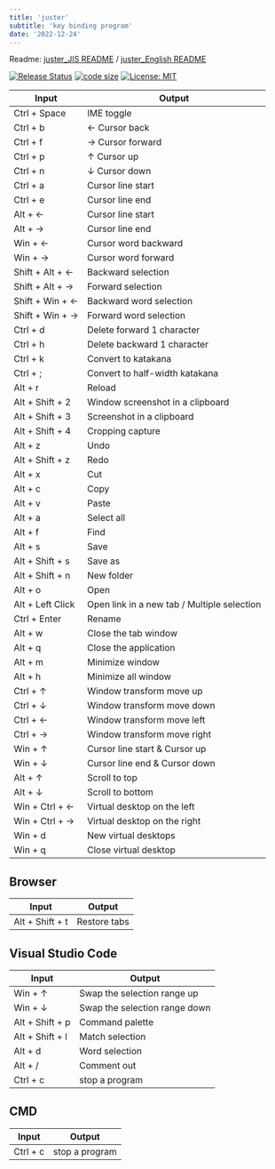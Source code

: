 ```yaml
---
title: 'juster'
subtitle: 'key binding program'
date: '2022-12-24'
---
```


Readme: [juster_JIS README](https://github.com/su-pull/juster/blob/main/README_JIS.md) / [juster_English README](https://github.com/su-pull/juster/blob/main/README.md)

[![Release Status](https://img.shields.io/github/release/su-pull/juster?color=lightblue)](https://github.com/su-pull/juster/releases/latest) [![code size](https://img.shields.io/badge/code%20size-6.2kb-lightblue)](https://github.com/su-pull/juster) [![License: MIT](https://img.shields.io/badge/License-MIT-lightblue)](https://opensource.org/licenses/MIT)

<!-- ![code - size](https://img.shields.io/github/languages/code-size/su-pull/juster?color=lightblue) -->

| Input            | Output                                      |
| ---------------- | ------------------------------------------- |
| Ctrl + Space     | IME toggle                                  |
| Ctrl + b         | ← Cursor back                               |
| Ctrl + f         | → Cursor forward                            |
| Ctrl + p         | ↑ Cursor up                                 |
| Ctrl + n         | ↓ Cursor down                               |
| Ctrl + a         | Cursor line start                           |
| Ctrl + e         | Cursor line end                             |
| Alt + ←          | Cursor line start                           |
| Alt + →          | Cursor line end                             |
| Win + ←          | Cursor word backward                        |
| Win + →          | Cursor word forward                         |
| Shift + Alt + ←  | Backward selection                          |
| Shift + Alt + →  | Forward selection                           |
| Shift + Win + ←  | Backward word selection                     |
| Shift + Win + →  | Forward word selection                      |
| Ctrl + d         | Delete forward 1 character                  |
| Ctrl + h         | Delete backward 1 character                 |
| Ctrl + k         | Convert to katakana                         |
| Ctrl + ;         | Convert to half-width katakana              |
| Alt + r          | Reload                                      |
| Alt + Shift + 2  | Window screenshot in a clipboard            |
| Alt + Shift + 3  | Screenshot in a clipboard                   |
| Alt + Shift + 4  | Cropping capture                            |
| Alt + z          | Undo                                        |
| Alt + Shift + z  | Redo                                        |
| Alt + x          | Cut                                         |
| Alt + c          | Copy                                        |
| Alt + v          | Paste                                       |
| Alt + a          | Select all                                  |
| Alt + f          | Find                                        |
| Alt + s          | Save                                        |
| Alt + Shift + s  | Save as                                     |
| Alt + Shift + n  | New folder                                  |
| Alt + o          | Open                                        |
| Alt + Left Click | Open link in a new tab / Multiple selection |
| Ctrl + Enter     | Rename                                      |
| Alt + w          | Close the tab window                        |
| Alt + q          | Close the application                       |
| Alt + m          | Minimize window                             |
| Alt + h          | Minimize all window                         |
| Ctrl + ↑         | Window transform move up                    |
| Ctrl + ↓         | Window transform move down                  |
| Ctrl + ←         | Window transform move left                  |
| Ctrl + →         | Window transform move right                 |
| Win + ↑          | Cursor line start & Cursor up               |
| Win + ↓          | Cursor line end & Cursor down               |
| Alt + ↑          | Scroll to top                               |
| Alt + ↓          | Scroll to bottom                            |
| Win + Ctrl + ←   | Virtual desktop on the left                 |
| Win + Ctrl + →   | Virtual desktop on the right                |
| Win + d          | New virtual desktops                        |
| Win + q          | Close virtual desktop                       |

## Browser

| Input           | Output       |
| --------------- | ------------ |
| Alt + Shift + t | Restore tabs |

## Visual Studio Code

| Input           | Output                        |
| --------------- | ----------------------------- |
| Win + ↑         | Swap the selection range up   |
| Win + ↓         | Swap the selection range down |
| Alt + Shift + p | Command palette               |
| Alt + Shift + l | Match selection               |
| Alt + d         | Word selection                |
| Alt + /         | Comment out                   |
| Ctrl + c        | stop a program                |

## CMD

| Input    | Output         |
| -------- | -------------- |
| Ctrl + c | stop a program |
